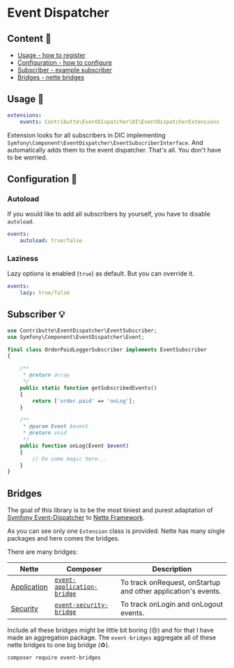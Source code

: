 # Event Dispatcher

## Content :gift:

- [Usage - how to register](#usage)
- [Configuration - how to configure](#configuration)
- [Subscriber - example subscriber](#subscriber)
- [Bridges - nette bridges](#bridges)

## Usage :tada:

```yaml
extensions:
    events: Contributte\EventDispatcher\DI\EventDispatcherExtensions
```

Extension looks for all subscribers in DIC implementing `Symfony\Component\EventDispatcher\EventSubscriberInterface`. And automatically adds them to the event dispatcher. 
That's all. You don't have to be worried.

## Configuration :wrench:

### Autoload

If you would like to add all subscribers by yourself, you have to disable `autoload`.

```yaml
events:
    autoload: true/false
```

### Laziness

Lazy options is enabled (`true`) as default. But you can override it.

```yaml
events:
    lazy: true/false
```

## Subscriber :bulb:

```php
use Contributte\EventDispatcher\EventSubscriber;
use Symfony\Component\EventDispatcher\Event;

final class OrderPaidLoggerSubscriber implements EventSubscriber
{

	/**
	 * @return array
	 */
	public static function getSubscribedEvents()
	{
		return ['order.paid' => 'onLog'];
	}

	/**
	 * @param Event $event
	 * @return void
	 */
	public function onLog(Event $event)
	{
	    // Do some magic here...
	}
}
```

## Bridges

The goal of this library is to be the most tiniest and purest adaptation of [Symfony Event-Dispatcher](https://github.com/symfony/event-dispatcher) to [Nette Framework](https://github.com/nette/).

As you can see only one `Extension` class is provided. Nette has many single packages and here comes the bridges.

There are many bridges:

| Nette                                               | Composer                                                                              | Description                                                   |
|-----------------------------------------------------|---------------------------------------------------------------------------------------|---------------------------------------------------------------|
| [Application](https://github.com/nette/application) | [`event-application-bridge`](https://github.com/contributte/event-application-bridge) | To track onRequest, onStartup and other application's events. |
| [Security](https://github.com/nette/security)       | [`event-security-bridge`](https://github.com/contributte/event-security-bridge)       | To track onLogin and onLogout events.                         |

Include all these bridges might be little bit boring (:cry:) and for that I have made an aggregation package. The `event-bridges`
aggregate all of these nette bridges to one big bridge (:recycle:).

```
composer require event-bridges
```
